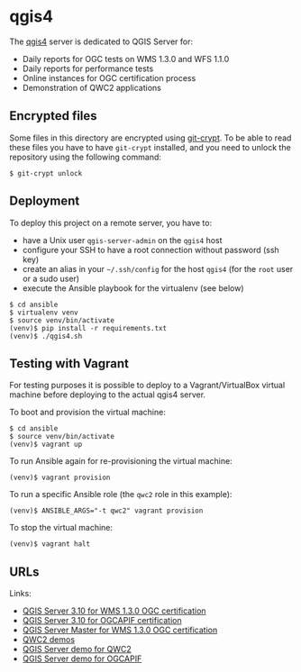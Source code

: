 # qgis4

The [qgis4](http://qgis4.qgis.org/) server is dedicated to QGIS Server for:
- Daily reports for OGC tests on WMS 1.3.0 and WFS 1.1.0
- Daily reports for performance tests
- Online instances for OGC certification process
- Demonstration of QWC2 applications

## Encrypted files

Some files in this directory are encrypted using [git-crypt](https://github.com/AGWA/git-crypt).  To
be able to read these files you have to have `git-crypt` installed, and you need to unlock the
repository using the following command:

```
$ git-crypt unlock
```

## Deployment

To deploy this project on a remote server, you have to:
- have a Unix user `qgis-server-admin` on the `qgis4` host
- configure your SSH to have a root connection without password (ssh key)
- create an alias in your `~/.ssh/config` for the host `qgis4` (for
  the `root` user or a sudo user)
- execute the Ansible playbook for the virtualenv (see below)


```
$ cd ansible
$ virtualenv venv
$ source venv/bin/activate
(venv)$ pip install -r requirements.txt
(venv)$ ./qgis4.sh
```

## Testing with Vagrant

For testing purposes it is possible to deploy to a Vagrant/VirtualBox virtual machine before
deploying to the actual qgis4 server.

To boot and provision the virtual machine:

```
$ cd ansible
$ source venv/bin/activate
(venv)$ vagrant up
```

To run Ansible again for re-provisioning the virtual machine:

```
(venv)$ vagrant provision
```

To run a specific Ansible role (the `qwc2` role in this example):

```
(venv)$ ANSIBLE_ARGS="-t qwc2" vagrant provision
```

To stop the virtual machine:

```
(venv)$ vagrant halt
```

## URLs

Links:
- [QGIS Server 3.10 for WMS 1.3.0 OGC certification](http://qgis4.qgis.org:8080/certification_qgisserver_3_10?SERVICE=WMS&REQUEST=GetCapabilities)
- [QGIS Server 3.10 for OGCAPIF certification](http://qgis4.qgis.org:8080/certification_ogcapif_qgisserver_3_10/wfs3/)
- [QGIS Server Master for WMS 1.3.0 OGC certification](http://qgis4.qgis.org:8080/certification_qgisserver_master?SERVICE=WMS&REQUEST=GetCapabilities)
- [QWC2 demos](http://qgis4.qgis.org:8081/qwc2_demo/)
- [QGIS Server demo for QWC2](http://qgis4.qgis.org:8081/qgisserver_demo/)
- [QGIS Server demo for OGCAPIF](http://138.201.120.72:8084/qgisserver_demo_wfs3/wfs3/)

